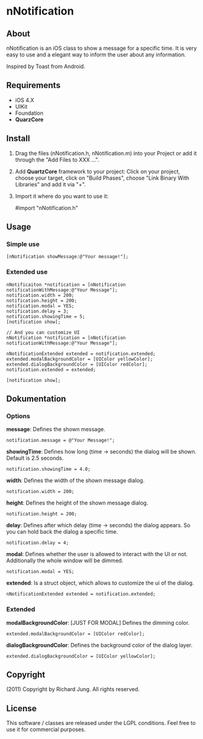 # nNotification
## About
nNotification is an iOS class to show a message for a specific time. It is very easy to use and a elegant way to inform the user about any information.

Inspired by Toast from Android.

## Requirements
* iOS 4.X
* UIKit
* Foundation
* **QuarzCore**

## Install
1. Drag the files (nNotification.h, nNotification.m) into your Project or add it through the "Add Files to XXX ...".
2. Add **QuartzCore** framework to your project: Click on your project, choose your target, click on "Build Phases", choose "Link Binary With Libraries" and add it via "+".
3. Import it where do you want to use it:

	#import "nNotification.h"

## Usage
### Simple use

	[nNotification showMessage:@"Your message!"];

### Extended use

	nNotificaiton *notification = [nNotification 	notificationWithMessage:@"Your Message"];
	notification.width = 200;
	notification.height = 200;
	notification.modal = YES;
	notification.delay = 3;
	notification.showingTime = 5;
	[notification show];

	// And you can customize UI
	nNotification *notification = [nNotification 	notificationWithMessage:@"Your Message"];

	nNotificationExtended extended = notification.extended;
	extended.modalBackgroundColor = [UIColor yellowColor];
	extended.dialogBackgroundColor = [UIColor redColor];
	notification.extended = extended;

	[notification show];

## Dokumentation
### Options
**message**: Defines the shown message.

`notification.message = @"Your Message!";`

**showingTime**: Defines how long (time -> seconds) the dialog will be shown. Default is 2.5 seconds.

`notification.showingTime = 4.0;`

**width**: Defines the width of the shown message dialog.

`notification.width = 200;`

**height**: Defines the height of the shown message dialog.

`notification.height = 200;`

**delay**: Defines after which delay (time -> seconds) the dialog appears. So you can hold back the dialog a specific time.

`notification.delay = 4;`

**modal**: Defines whether the user is allowed to interact with the UI or not. Additionally the whole window will be dimmed.

`notification.modal = YES;`

**extended**: Is a struct object, which allows to customize the ui of the dialog.

`nNotificationExtended extended = notification.extended;` 

### Extended
**modalBackgroundColor**: [JUST FOR MODAL] Defines the dimming color.

`extended.modalBackgroundColor = [UIColor redColor];`

**dialogBackgroundColor**: Defines the background color of the dialog layer.

`extended.dialogBackgroundColor = [UIColor yellowColor];`

## Copyright
(2011) Copyright by Richard Jung. All rights reserved.

## License
This software / classes are released under the LGPL conditions. Feel free to use it for commercial purposes.

